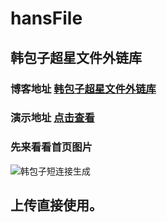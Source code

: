 # hansFile
## 韩包子超星文件外链库
### 博客地址 [韩包子超星文件外链库](https://www.vvhan.com/hansfile.html "韩包子超星文件外链库")

### 演示地址 [点击查看](https://www.vvhan.com/chaoxingimg.html "韩包子超星文件外链库")

### 先来看看首页图片

![韩包子短连接生成](https://cdn.jsdelivr.net/gh/uxiaohan/GitImgTypecho/usr/uploads/2020/04/3423536555.jpg)

## 上传直接使用。
